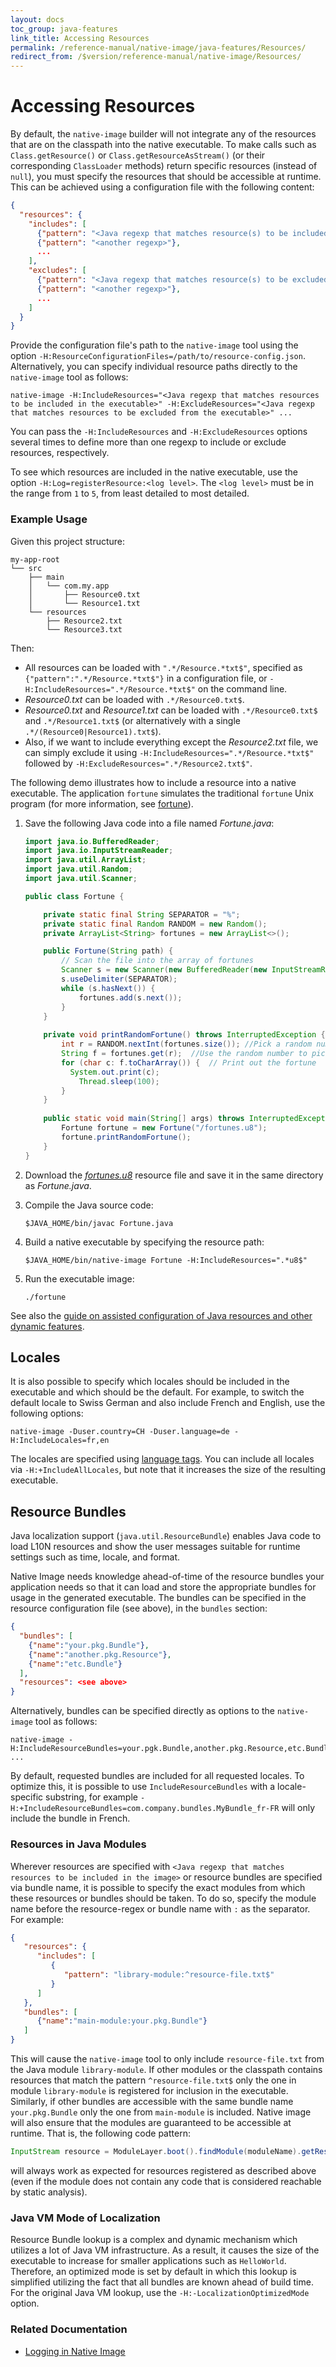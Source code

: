 ```yaml
---
layout: docs
toc_group: java-features
link_title: Accessing Resources
permalink: /reference-manual/native-image/java-features/Resources/
redirect_from: /$version/reference-manual/native-image/Resources/
---
```


# Accessing Resources

By default, the `native-image` builder will not integrate any of the resources that are on the classpath into the native executable.
To make calls such as `Class.getResource()` or `Class.getResourceAsStream()` (or their corresponding `ClassLoader` methods) return specific resources (instead of `null`), you must specify the resources that should be accessible at runtime. 
This can be achieved using a configuration file with the following content:

```json
{
  "resources": {
    "includes": [
      {"pattern": "<Java regexp that matches resource(s) to be included in the executable>"},
      {"pattern": "<another regexp>"},
      ...
    ],
    "excludes": [
      {"pattern": "<Java regexp that matches resource(s) to be excluded from the executable>"},
      {"pattern": "<another regexp>"},
      ...
    ]
  }
}
```

Provide the configuration file's path to the `native-image` tool using the option `-H:ResourceConfigurationFiles=/path/to/resource-config.json`.
Alternatively, you can specify individual resource paths directly to the `native-image` tool as follows:

```shell
native-image -H:IncludeResources="<Java regexp that matches resources to be included in the executable>" -H:ExcludeResources="<Java regexp that matches resources to be excluded from the executable>" ...
```
You can pass the `-H:IncludeResources` and `-H:ExcludeResources` options several times to define more than one regexp to include or exclude resources, respectively.

To see which resources are included in the native executable, use the option `-H:Log=registerResource:<log level>`. The `<log level>` must be in the range from `1` to `5`, from least detailed to most detailed.

### Example Usage

Given this project structure:
```
my-app-root
└── src
    ├── main
    │   └── com.my.app
    │       ├── Resource0.txt
    │       └── Resource1.txt
    └── resources
        ├── Resource2.txt
        └── Resource3.txt
```
Then:

* All resources can be loaded with `".*/Resource.*txt$"`, specified as `{"pattern":".*/Resource.*txt$"}` in a configuration file, or `-H:IncludeResources=".*/Resource.*txt$"` on the command line.
* _Resource0.txt_ can be loaded with `.*/Resource0.txt$`.
* _Resource0.txt_ and _Resource1.txt_ can be loaded with `.*/Resource0.txt$` and `.*/Resource1.txt$`
 (or alternatively with a single `.*/(Resource0|Resource1).txt$`).
* Also, if we want to include everything except the _Resource2.txt_ file, we can simply exclude it using `-H:IncludeResources=".*/Resource.*txt$"` followed by `-H:ExcludeResources=".*/Resource2.txt$"`.

The following demo illustrates how to include a resource into a native executable. The application `fortune` simulates the traditional `fortune` Unix program (for more information, see [fortune](https://en.wikipedia.org/wiki/Fortune_(Unix))).

1. Save the following Java code into a file named _Fortune.java_:

    ```java
    import java.io.BufferedReader;
    import java.io.InputStreamReader;
    import java.util.ArrayList;
    import java.util.Random;
    import java.util.Scanner;

    public class Fortune {

        private static final String SEPARATOR = "%";
        private static final Random RANDOM = new Random();
        private ArrayList<String> fortunes = new ArrayList<>();

        public Fortune(String path) {
            // Scan the file into the array of fortunes
            Scanner s = new Scanner(new BufferedReader(new InputStreamReader(this.getClass().getResourceAsStream(path))));
            s.useDelimiter(SEPARATOR);
            while (s.hasNext()) {
                fortunes.add(s.next());
            }
        }
        
        private void printRandomFortune() throws InterruptedException {
            int r = RANDOM.nextInt(fortunes.size()); //Pick a random number
            String f = fortunes.get(r);  //Use the random number to pick a random fortune
            for (char c: f.toCharArray()) {  // Print out the fortune
              System.out.print(c);
                Thread.sleep(100); 
            }
        }
      
        public static void main(String[] args) throws InterruptedException {
            Fortune fortune = new Fortune("/fortunes.u8");
            fortune.printRandomFortune();
        }
    }
    ```

2. Download the [_fortunes.u8_](https://github.com/oracle/graal/blob/3ed4a7ebc5004c51ae310e48be3828cd7c7802c2/docs/reference-manual/native-image/assets/fortunes.u8) resource file and save it in the same directory as _Fortune.java_.

3. Compile the Java source code:

    ```shell
    $JAVA_HOME/bin/javac Fortune.java
    ```

4. Build a native executable by specifying the resource path:

    ```shell
    $JAVA_HOME/bin/native-image Fortune -H:IncludeResources=".*u8$"
    ```

5. Run the executable image: 

    ```shell
    ./fortune
    ```

See also the [guide on assisted configuration of Java resources and other dynamic features](BuildConfiguration.md#assisted-configuration-of-native-image-builds).

## Locales

It is also possible to specify which locales should be included in the executable and which should be the default.
For example, to switch the default locale to Swiss German and also include French and English, use the following  options:
```shell
native-image -Duser.country=CH -Duser.language=de -H:IncludeLocales=fr,en
```
The locales are specified using [language tags](https://docs.oracle.com/javase/tutorial/i18n/locale/matching.html). You can include all
locales via ``-H:+IncludeAllLocales``, but note that it increases the size of the resulting
executable.

## Resource Bundles

Java localization support (`java.util.ResourceBundle`) enables Java code to load L10N resources and show the user messages suitable for runtime settings such as time, locale, and format.

Native Image needs knowledge ahead-of-time of the resource bundles your application needs so that it can load and store the appropriate bundles for usage in the generated executable.
The bundles can be specified in the resource configuration file (see above), in the `bundles` section:

```json
{
  "bundles": [
    {"name":"your.pkg.Bundle"},
    {"name":"another.pkg.Resource"},
    {"name":"etc.Bundle"}
  ],
  "resources": <see above>
}
```

Alternatively, bundles can be specified directly as options to the `native-image` tool as follows:
```shell
native-image -H:IncludeResourceBundles=your.pgk.Bundle,another.pkg.Resource,etc.Bundle ...
```
By default, requested bundles are included for all requested locales.
To optimize this, it is possible to use `IncludeResourceBundles` with a locale-specific substring, for example `-H:+IncludeResourceBundles=com.company.bundles.MyBundle_fr-FR` will only include the bundle in French.

### Resources in Java Modules

Wherever resources are specified with `<Java regexp that matches resources to be included in the image>` or resource bundles are specified via bundle name, it is possible to specify the exact modules from which these resources or bundles should be taken. To do so, specify the module name before the resource-regex or bundle name with `:` as the separator. For example:

```json
{
   "resources": {
      "includes": [
         {
            "pattern": "library-module:^resource-file.txt$"
         }
      ]
   },
   "bundles": [
      {"name":"main-module:your.pkg.Bundle"}
   ]
}
```

This will cause the `native-image` tool to only include `resource-file.txt` from the Java module `library-module`. If other modules or the classpath contains resources that match the pattern `^resource-file.txt$` only the one in module `library-module` is registered for inclusion in the executable. Similarly, if other bundles are accessible with the same bundle name `your.pkg.Bundle` only the one from `main-module` is included. Native image will also ensure that the modules are guaranteed to be accessible at runtime. That is, the following code pattern:
```java
InputStream resource = ModuleLayer.boot().findModule(moduleName).getResourceAsStream(resourcePath);
```
will always work as expected for resources registered as described above (even if the module does not contain any code that is considered reachable by static analysis).

### Java VM Mode of Localization

Resource Bundle lookup is a complex and dynamic mechanism which utilizes a lot of Java VM infrastructure.
As a result, it causes the size of the executable to increase for smaller applications such as `HelloWorld`.
Therefore, an optimized mode is set by default in which this lookup is simplified utilizing the fact that all bundles are known ahead of build time.
For the original Java VM lookup, use the `-H:-LocalizationOptimizedMode` option.

### Related Documentation

* [Logging in Native Image](Logging.md)
